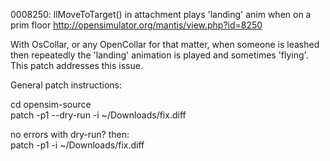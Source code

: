 0008250: llMoveToTarget() in attachment plays 'landing' anim when on a prim floor
http://opensimulator.org/mantis/view.php?id=8250


With OsCollar, or any OpenCollar for that matter, when someone is leashed then
repeatedly the 'landing' animation is played and sometimes 'flying'. This patch
addresses this issue.


General patch instructions:

cd opensim-source  
patch -p1 --dry-run -i ~/Downloads/fix.diff  

no errors with dry-run? then:  
patch -p1 -i ~/Downloads/fix.diff  

